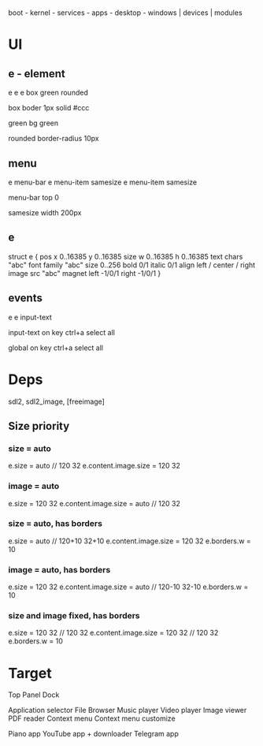 #

boot - kernel - services - apps - desktop - windows
        |
       devices
        |
       modules

# UI

## e - element
e
 e
  e box green rounded

box
 boder 1px solid #ccc

green
 bg green

rounded
 border-radius 10px

## menu
e menu-bar
 e menu-item samesize
 e menu-item samesize

menu-bar
 top 0

samesize
 width 200px

## e
struct e {
    pos 
      x         0..16385
      y         0..16385
    size 
      w         0..16385 
      h         0..16385
    text
      chars     "abc"
      font
        family  "abc"
        size    0..256
        bold    0/1
        italic  0/1
      align     left / center / right
    image
      src       "abc"
    magnet
      left      -1/0/1
      right     -1/0/1
}


## events
e
 e input-text

input-text
 on key ctrl+a select all

global
 on key ctrl+a select all


# Deps

sdl2, sdl2_image, 
[freeimage]


## Size priority

### size = auto
e.size = auto                // 120 32
e.content.image.size = 120 32

### image = auto
e.size = 120 32
e.content.image.size = auto  // 120 32

### size = auto, has borders 
e.size = auto                // 120+10 32+10
e.content.image.size = 120 32
e.borders.w = 10

### image = auto, has borders
e.size = 120 32
e.content.image.size = auto  // 120-10 32-10
e.borders.w = 10

### size and image fixed, has borders
e.size = 120 32                // 120 32
e.content.image.size = 120 32  // 120 32
e.borders.w = 10


# Target
Top Panel
Dock

Application selector
File Browser
Music player
Video player
Image viewer
PDF reader
Context menu
Context menu customize

Piano app
YouTube app + downloader
Telegram app
